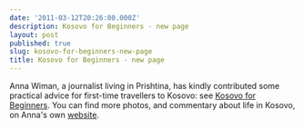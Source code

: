 ```yaml
---
date: '2011-03-12T20:26:00.000Z'
description: Kosovo for Beginners - new page
layout: post
published: true
slug: kosovo-for-beginners-new-page
title: Kosovo for Beginners - new page
---
```


Anna Wiman, a journalist living in Prishtina, has kindly contributed some practical advice for first-time travellers to Kosovo: see <a href="http://www.balkanology.com/kosovo/article_kosovo_for_beginners.html">Kosovo for Beginners</a>. You can find more photos, and commentary about life in Kosovo, on Anna's own <a href="http://annawiman.com/">website</a>.